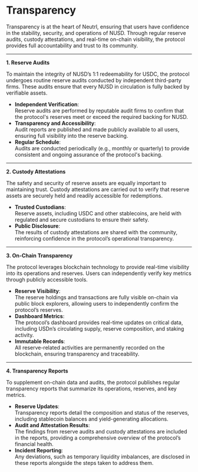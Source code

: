 # Transparency

Transparency is at the heart of Neutrl, ensuring that users have confidence in the stability, security, and operations of NUSD. Through regular reserve audits, custody attestations, and real-time on-chain visibility, the protocol provides full accountability and trust to its community.

***

**1. Reserve Audits**

To maintain the integrity of NUSD’s 1:1 redeemability for USDC, the protocol undergoes routine reserve audits conducted by independent third-party firms. These audits ensure that every NUSD in circulation is fully backed by verifiable assets.

* **Independent Verification**:\
  Reserve audits are performed by reputable audit firms to confirm that the protocol's reserves meet or exceed the required backing for NUSD.
* **Transparency and Accessibility**:\
  Audit reports are published and made publicly available to all users, ensuring full visibility into the reserve backing.
* **Regular Schedule**:\
  Audits are conducted periodically (e.g., monthly or quarterly) to provide consistent and ongoing assurance of the protocol's backing.

***

**2. Custody Attestations**

The safety and security of reserve assets are equally important to maintaining trust. Custody attestations are carried out to verify that reserve assets are securely held and readily accessible for redemptions.

* **Trusted Custodians**:\
  Reserve assets, including USDC and other stablecoins, are held with regulated and secure custodians to ensure their safety.
* **Public Disclosure**:\
  The results of custody attestations are shared with the community, reinforcing confidence in the protocol’s operational transparency.

***

**3. On-Chain Transparency**

The protocol leverages blockchain technology to provide real-time visibility into its operations and reserves. Users can independently verify key metrics through publicly accessible tools.

* **Reserve Visibility**:\
  The reserve holdings and transactions are fully visible on-chain via public block explorers, allowing users to independently confirm the protocol’s reserves.
* **Dashboard Metrics**:\
  The protocol’s dashboard provides real-time updates on critical data, including USDn’s circulating supply, reserve composition, and staking activity.
* **Immutable Records**:\
  All reserve-related activities are permanently recorded on the blockchain, ensuring transparency and traceability.

***

**4. Transparency Reports**

To supplement on-chain data and audits, the protocol publishes regular transparency reports that summarize its operations, reserves, and key metrics.

* **Reserve Updates**:\
  Transparency reports detail the composition and status of the reserves, including stablecoin balances and yield-generating allocations.
* **Audit and Attestation Results**:\
  The findings from reserve audits and custody attestations are included in the reports, providing a comprehensive overview of the protocol’s financial health.
* **Incident Reporting**:\
  Any deviations, such as temporary liquidity imbalances, are disclosed in these reports alongside the steps taken to address them.
